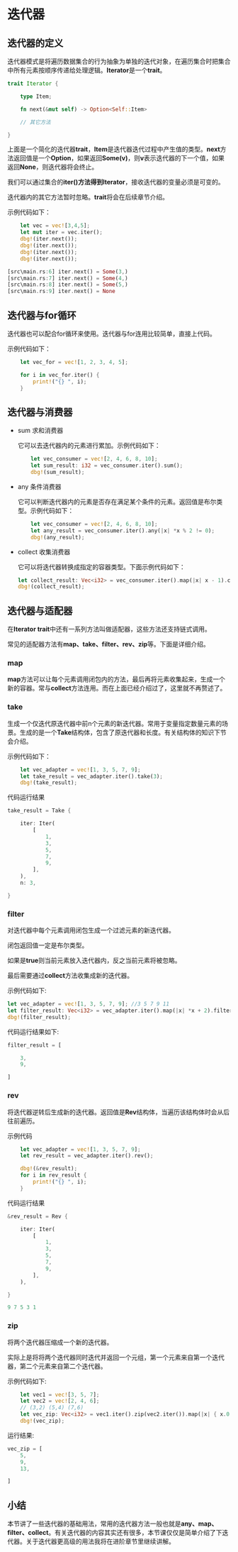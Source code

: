 # 迭代器

## 迭代器的定义

迭代器模式是将遍历数据集合的行为抽象为单独的迭代对象，在遍历集合时把集合中所有元素按顺序传递给处理逻辑。**Iterator**是一个**trait**。

```rust
trait Iterator {

    type Item;

    fn next(&mut self) -> Option<Self::Item>

    // 其它方法

}
```

上面是一个简化的迭代器**trait**，**Item**是迭代器迭代过程中产生值的类型。**next**方法返回值是一个**Option**，如果返回**Some(v)**，则**v**表示迭代器的下一个值，如果返回**None**，则迭代器将会终止。

我们可以通过集合的**iter()**方法得到**Iterator**，接收迭代器的变量必须是可变的。

迭代器内的其它方法暂时忽略。**trait**将会在后续章节介绍。

示例代码如下：

```rust
    let vec = vec![3,4,5];
    let mut iter = vec.iter();
    dbg!(iter.next());
    dbg!(iter.next());
    dbg!(iter.next());
    dbg!(iter.next());
```

```rust
[src\main.rs:6] iter.next() = Some(3,)
[src\main.rs:7] iter.next() = Some(4,)
[src\main.rs:8] iter.next() = Some(5,)
[src\main.rs:9] iter.next() = None
```

## 迭代器与for循环

迭代器也可以配合for循环来使用。迭代器与for连用比较简单，直接上代码。

示例代码如下：

```rust
    let vec_for = vec![1, 2, 3, 4, 5];

    for i in vec_for.iter() {
        print!("{} ", i);
    }
```


## 迭代器与消费器

- sum 求和消费器

  它可以去迭代器内的元素进行累加。示例代码如下：

  ```rust
      let vec_consumer = vec![2, 4, 6, 8, 10];
      let sum_result: i32 = vec_consumer.iter().sum();
      dbg!(sum_result);
  ```
- any 条件消费器

  它可以判断迭代器内的元素是否存在满足某个条件的元素。返回值是布尔类型。示例代码如下：

  ```rust
      let vec_consumer = vec![2, 4, 6, 8, 10];
      let any_result = vec_consumer.iter().any(|x| *x % 2 != 0);
      dbg!(any_result);
  ```
- collect 收集消费器

  它可以将迭代器转换成指定的容器类型。下面示例代码如下：

  ```rust
  let collect_result: Vec<i32> = vec_consumer.iter().map(|x| x - 1).collect();
  dbg!(collect_result);
  ```

## 迭代器与适配器

在**Iterator trait**中还有一系列方法叫做适配器，这些方法还支持链式调用。

常见的适配器方法有**map、take、filter、rev、zip**等。下面是详细介绍。

### map

**map**方法可以让每个元素调用闭包内的方法，最后再将元素收集起来，生成一个新的容器。常与**collect**方法连用。而在上面已经介绍过了，这里就不再赘述了。

### take

生成一个仅迭代原迭代器中前n个元素的新迭代器。常用于变量指定数量元素的场景。生成的是一个**Take**结构体，包含了原迭代器和长度。有关结构体的知识下节会介绍。

示例代码如下：

```rust
    let vec_adapter = vec![1, 3, 5, 7, 9];
    let take_result = vec_adapter.iter().take(3);
    dbg!(take_result);
```

代码运行结果

```rust
take_result = Take {

    iter: Iter(
        [
            1,
            3,
            5,
            7,
            9,
        ],
    ),
    n: 3,

}
```


### filter

对迭代器中每个元素调用闭包生成一个过滤元素的新迭代器。

闭包返回值一定是布尔类型。

如果是**true**则当前元素放入迭代器内，反之当前元素将被忽略。

最后需要通过**collect**方法收集成新的迭代器。

示例代码如下:

```rust
let vec_adapter = vec![1, 3, 5, 7, 9]; //3 5 7 9 11
let filter_result: Vec<i32> = vec_adapter.iter().map(|x| *x + 2).filter(|x| *x % 3 == 0).collect();
dbg!(filter_result);
```

代码运行结果如下:

```rust
filter_result = [

    3,
    9,

]


```

### rev

将迭代器逆转后生成新的迭代器。返回值是**Rev**结构体，当遍历该结构体时会从后往前遍历。

示例代码

```rust
    let vec_adapter = vec![1, 3, 5, 7, 9];
    let rev_result = vec_adapter.iter().rev();

    dbg!(&rev_result);
    for i in rev_result {
        print!("{} ", i);
    }

```

代码运行结果

```rust
&rev_result = Rev {

    iter: Iter(
        [
            1,
            3,
            5,
            7,
            9,
        ],
    ),

}

9 7 5 3 1 
```

### zip

将两个迭代器压缩成一个新的迭代器。

实际上是将将两个迭代器同时迭代并返回一个元组，第一个元素来自第一个迭代器，第二个元素来自第二个迭代器。

示例代码如下:

```rust
    let vec1 = vec![3, 5, 7];
    let vec2 = vec![2, 4, 6];
    // (3,2) (5,4) (7,6)
    let vec_zip: Vec<i32> = vec1.iter().zip(vec2.iter()).map(|x| { x.0 + x.1 }).collect();
    dbg!(vec_zip);
```

运行结果:

```rust
vec_zip = [
    5,
    9,
    13,

]
```

## 小结

本节讲了一些迭代器的基础用法，常用的迭代器方法一般也就是**any、map、filter、collect**。有关迭代器的内容其实还有很多，本节课仅仅是简单介绍了下迭代器。关于迭代器更高级的用法我将在进阶章节里继续讲解。
